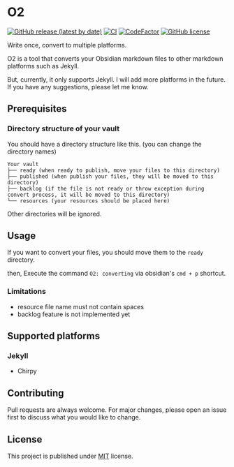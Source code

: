 # O2

[![GitHub release (latest by date)](https://img.shields.io/github/v/release/songkg7/O2)]()
[![CI](https://github.com/songkg7/o2/actions/workflows/node.js.yml/badge.svg)](https://github.com/songkg7/o2/actions/workflows/node.js.yml)
[![CodeFactor](https://www.codefactor.io/repository/github/songkg7/o2/badge)](https://www.codefactor.io/repository/github/songkg7/o2)
[![GitHub license](https://img.shields.io/github/license/songkg7/O2)](https://github.com/songkg7/o2/blob/main/LICENSE)

Write once, convert to multiple platforms.

O2 is a tool that converts your Obsidian markdown files to other markdown platforms such as Jekyll. 

But, currently, it only supports Jekyll. I will add more platforms in the future.
If you have any suggestions, please let me know.

## Prerequisites

### Directory structure of your vault

You should have a directory structure like this. (you can change the directory names)

```
Your vault
├── ready (when ready to publish, move your files to this directory)
├── published (when publish your files, they will be moved to this directory)
├── backlog (if the file is not ready or throw exception during convert process, it will be moved to this directory)
└── resources (your resources should be placed here)
```

Other directories will be ignored.

## Usage

If you want to convert your files, you should move them to the `ready` directory.

then, Execute the command `O2: converting` via obsidian's `cmd + p` shortcut.

### Limitations

- resource file name must not contain spaces
- backlog feature is not implemented yet

## Supported platforms

### Jekyll

- Chirpy

## Contributing

Pull requests are always welcome. For major changes, please open an issue first to discuss what you would like to change.

## License

This project is published under [MIT](https://choosealicense.com/licenses/mit/) license.
